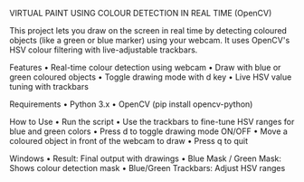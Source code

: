 VIRTUAL PAINT USING COLOUR DETECTION IN REAL TIME (OpenCV)

This project lets you draw on the screen in real time by detecting coloured objects (like a green or blue marker) using your webcam. It uses OpenCV's HSV colour filtering with live-adjustable trackbars.

 Features
•	Real-time colour detection using webcam
•	Draw with blue or green coloured objects
•	Toggle drawing mode with d key
•	Live HSV value tuning with trackbars

 Requirements
•	Python 3.x
•	OpenCV (pip install opencv-python)

 How to Use
•	Run the script
•	Use the trackbars to fine-tune HSV ranges for blue and green colors
•	Press d to toggle drawing mode ON/OFF
•	Move a coloured object in front of the webcam to draw
•	Press q to quit

Windows
•	Result: Final output with drawings
•	Blue Mask / Green Mask: Shows colour detection mask
•	Blue/Green Trackbars: Adjust HSV ranges 
